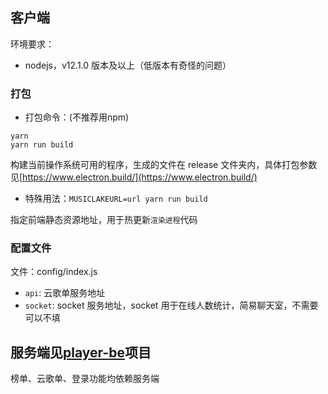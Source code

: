 ## 客户端

环境要求：

-   nodejs，v12.1.0 版本及以上（低版本有奇怪的问题）

### 打包

-   打包命令：(不推荐用npm)
```
yarn
yarn run build
```

构建当前操作系统可用的程序，生成的文件在 release 文件夹内，具体打包参数见[https://www.electron.build/](https://www.electron.build/)

-   特殊用法：`MUSICLAKEURL=url yarn run build`

指定前端静态资源地址，用于热更新`渲染进程`代码

### 配置文件

文件：config/index.js

-   `api`: 云歌单服务地址
-   `socket`: socket 服务地址，socket 用于在线人数统计，简易聊天室，不需要可以不填

## 服务端见[player-be](https://github.com/sunzongzheng/player-be)项目

榜单、云歌单、登录功能均依赖服务端
